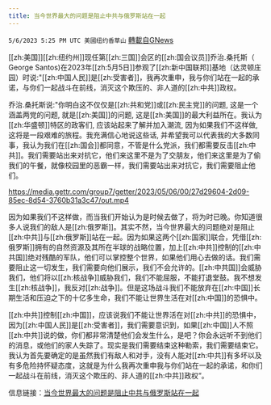 ```yaml
---
title: 当今世界最大的问题是阻止中共与俄罗斯站在一起
---
```

`5/6/2023 5:25 PM UTC 美國纽约香草山` [轉載自GNews](https://gnews.org/articles/1280264)

[[zh:美国]][[zh:纽约州]]现任第[[zh:三国]]会区的[[zh:国会议员]]乔治.桑托斯（ George Santos)在2023年[[zh:5月5日]]参观了[[zh:新中国联邦]]基地（达灵顿庄园）时说:"[[zh:中国人民]]是[[zh:受害者]]，我再次重申，我与你们站在一起的承诺，与你们一起战斗在前线，消灭这个欺压的、非人道的[[zh:中共]]政权。

乔治.桑托斯说:"你明白这不仅仅是[[zh:共和党]]或[[zh:民主党]]的问题, 这是一个涵盖两党的问题, 就是[[zh:美国]]的问题, 这是[[zh:美国]]的最大利益所在。我认为[[zh:华盛顿]]特区的政客们, 应该站起来了解并加入潮流, 因为如果我们不这样做, 这将是一段艰难的旅程。我充满信心地说这些话, 并希望我可以代表我的大多数同事，我认为我们在[[zh:国会]]都同意，不管是什么党派，我们都需要反击[[zh:中共]]。我们需要站出来对抗它，他们来这里不是为了交朋友，他们来这里是为了偷我们的午餐，就像校园里的恶霸一样，我们需要站出来对抗它，我们需要阻止他们。

https://media.gettr.com/group7/getter/2023/05/06/00/27d29604-2d09-85ec-8d54-3760b31a3c47/out.mp4


因为如果我们不这样做，而当我们开始认为是时候去做了，将为时已晚。你知道很多人说我们的敌人是[[zh:俄罗斯]]。其实不然，当今世界最大的问题绝对是阻止[[zh:中共]]与[[zh:俄罗斯]]站在一起。因为如果这两个[[zh:国家]]联合，凭借[[zh:俄罗斯]]拥有的自然资源及其所在半球的战略位置，加上[[zh:中共]]控制的[[zh:中共国]]绝对残酷的军队，他们可以掌控整个世界，如果他们用心去做的话。我们需要阻止这一切发生，我们需要向他们展示，我们不会允许的。[[zh:中共国]]会威胁我们，他们将以[[zh:核战争]]威胁我们，我们不能屈服，不能打退堂鼓。我不想发生[[zh:核战争]]，我反对[[zh:战争]]。但是这场战斗我们不能放弃在[[zh:中国]]长期生活和压迫之下的十亿多生命，我们不能让世界生活在对[[zh:中国]]的恐惧中。

[[zh:中共]]控制[[zh:中国]]，应该说我们不能让世界活在对[[zh:中共]]的恐惧中，因为[[zh:中国人民]]是[[zh:受害者]]，我们需要意识到，如果[[zh:中国]]人不照[[zh:中共]]说的做，你们都非常清楚他们会发生什么，是吧？你会永远听不到他们的消息，或他们的家人失踪了。现实是我们需要结束这种勒索，我们需要结束它。我认为首先要确定的是虽然我们有敌人和对手，没有人能对[[zh:中共]]有多坏以及有多危险持怀疑态度，这就是为什么我再次重申我与你们站在一起的承诺，和你们一起战斗在前线，消灭这个欺压的、非人道的[[zh:中共]]政权“。

信息链接：[当今世界最大的问题是阻止中共与俄罗斯站在一起](https://gettr.com/post/p2a06irf5b3)



